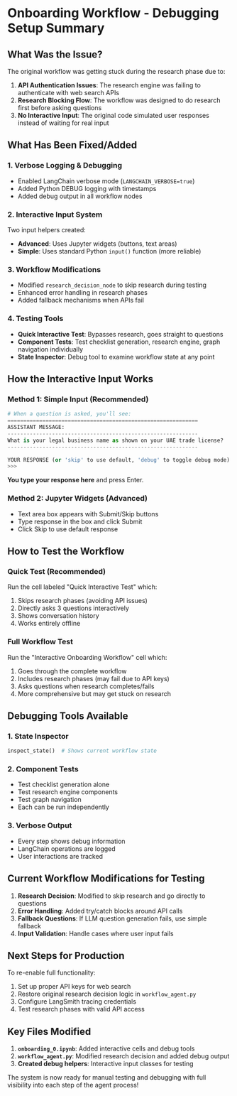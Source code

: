 # Onboarding Workflow - Debugging Setup Summary

## What Was the Issue?

The original workflow was getting stuck during the research phase due to:

1. **API Authentication Issues**: The research engine was failing to authenticate with web search APIs
2. **Research Blocking Flow**: The workflow was designed to do research first before asking questions
3. **No Interactive Input**: The original code simulated user responses instead of waiting for real input

## What Has Been Fixed/Added

### 1. **Verbose Logging & Debugging**
- Enabled LangChain verbose mode (`LANGCHAIN_VERBOSE=true`)
- Added Python DEBUG logging with timestamps
- Added debug output in all workflow nodes

### 2. **Interactive Input System**
Two input helpers created:
- **Advanced**: Uses Jupyter widgets (buttons, text areas)
- **Simple**: Uses standard Python `input()` function (more reliable)

### 3. **Workflow Modifications**
- Modified `research_decision_node` to skip research during testing
- Enhanced error handling in research phases
- Added fallback mechanisms when APIs fail

### 4. **Testing Tools**
- **Quick Interactive Test**: Bypasses research, goes straight to questions
- **Component Tests**: Test checklist generation, research engine, graph navigation individually
- **State Inspector**: Debug tool to examine workflow state at any point

## How the Interactive Input Works

### Method 1: Simple Input (Recommended)
```python
# When a question is asked, you'll see:
============================================================
ASSISTANT MESSAGE:
------------------------------------------------------------
What is your legal business name as shown on your UAE trade license?
------------------------------------------------------------

YOUR RESPONSE (or 'skip' to use default, 'debug' to toggle debug mode):
>>> 
```

**You type your response here** and press Enter.

### Method 2: Jupyter Widgets (Advanced)
- Text area box appears with Submit/Skip buttons
- Type response in the box and click Submit
- Click Skip to use default response

## How to Test the Workflow

### Quick Test (Recommended)
Run the cell labeled "Quick Interactive Test" which:
1. Skips research phases (avoiding API issues)
2. Directly asks 3 questions interactively
3. Shows conversation history
4. Works entirely offline

### Full Workflow Test
Run the "Interactive Onboarding Workflow" cell which:
1. Goes through the complete workflow
2. Includes research phases (may fail due to API keys)
3. Asks questions when research completes/fails
4. More comprehensive but may get stuck on research

## Debugging Tools Available

### 1. State Inspector
```python
inspect_state()  # Shows current workflow state
```

### 2. Component Tests
- Test checklist generation alone
- Test research engine components  
- Test graph navigation
- Each can be run independently

### 3. Verbose Output
- Every step shows debug information
- LangChain operations are logged
- User interactions are tracked

## Current Workflow Modifications for Testing

1. **Research Decision**: Modified to skip research and go directly to questions
2. **Error Handling**: Added try/catch blocks around API calls
3. **Fallback Questions**: If LLM question generation fails, use simple fallback
4. **Input Validation**: Handle cases where user input fails

## Next Steps for Production

To re-enable full functionality:
1. Set up proper API keys for web search
2. Restore original research decision logic in `workflow_agent.py`
3. Configure LangSmith tracing credentials
4. Test research phases with valid API access

## Key Files Modified

1. **`onboarding_0.ipynb`**: Added interactive cells and debug tools
2. **`workflow_agent.py`**: Modified research decision and added debug output
3. **Created debug helpers**: Interactive input classes for testing

The system is now ready for manual testing and debugging with full visibility into each step of the agent process!